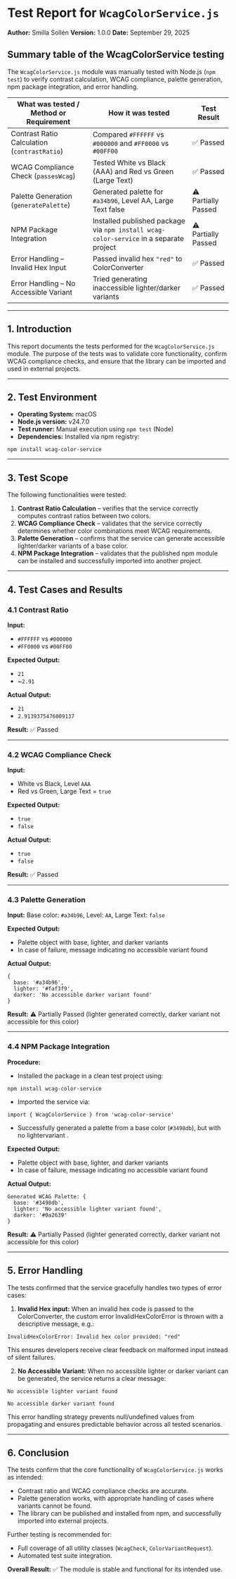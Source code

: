 # Test Report for `WcagColorService.js`

**Author:** Smilla Sollén
**Version:** 1.0.0
**Date:** September 29, 2025

## Summary table of the WcagColorService testing

The `WcagColorService.js` module was manually tested with Node.js (`npm test`) to verify contrast calculation, WCAG compliance, palette generation, npm package integration, and error handling.  

| What was tested / Method or Requirement | How it was tested | Test Result |
|----------------------------------------|-----------------|-------------|
| Contrast Ratio Calculation (`contrastRatio`) | Compared `#FFFFFF` vs `#000000` and `#FF0000` vs `#00FF00` | ✅ Passed |
| WCAG Compliance Check (`passesWcag`) | Tested White vs Black (AAA) and Red vs Green (Large Text) | ✅ Passed |
| Palette Generation (`generatePalette`) | Generated palette for `#a34b96`, Level AA, Large Text false | ⚠️ Partially Passed |
| NPM Package Integration |Installed published package via `npm install wcag-color-service` in a separate project | ⚠️ Partially Passed |
| Error Handling – Invalid Hex Input | Passed invalid hex `"red"` to ColorConverter | ✅ Passed |
| Error Handling – No Accessible Variant | Tried generating inaccessible lighter/darker variants | ✅ Passed |


---

## 1. Introduction

This report documents the tests performed for the `WcagColorService.js` module. The purpose of the tests was to validate core functionality, confirm WCAG compliance checks, and ensure that the library can be imported and used in external projects.

---

## 2. Test Environment

* **Operating System:** macOS
* **Node.js version:** v24.7.0
* **Test runner:** Manual execution using `npm test` (Node)
* **Dependencies:** Installed via npm registry:
```
npm install wcag-color-service
```
---

## 3. Test Scope

The following functionalities were tested:

1. **Contrast Ratio Calculation** – verifies that the service correctly computes contrast ratios between two colors.
2. **WCAG Compliance Check** – validates that the service correctly determines whether color combinations meet WCAG requirements.
3. **Palette Generation** – confirms that the service can generate accessible lighter/darker variants of a base color.
4. **NPM Package Integration** – validates that the published npm module can be installed and successfully imported into another project.

---

## 4. Test Cases and Results

### 4.1 Contrast Ratio

**Input:**

* `#FFFFFF` vs `#000000`
* `#FF0000` vs `#00FF00`

**Expected Output:**

* `21`
* ~`2.91`

**Actual Output:**

* `21`
* `2.9139375476009137`

**Result:** ✅ Passed

---

### 4.2 WCAG Compliance Check

**Input:**

* White vs Black, Level `AAA`
* Red vs Green, Large Text = `true`

**Expected Output:**

* `true`
* `false`

**Actual Output:**

* `true`
* `false`

**Result:** ✅ Passed

---

### 4.3 Palette Generation

**Input:**
Base color: `#a34b96`, Level: `AA`, Large Text: `false`

**Expected Output:**

* Palette object with base, lighter, and darker variants
* In case of failure, message indicating no accessible variant found

**Actual Output:**

```
{
  base: '#a34b96',
  lighter: '#faf3f9',
  darker: 'No accessible darker variant found'
}
```

**Result:** ⚠️ Partially Passed (lighter generated correctly, darker variant not accessible for this color)

---

### 4.4 NPM Package Integration

**Procedure:**

* Installed the package in a clean test project using:
```
npm install wcag-color-service
```
* Imported the service via:
```
import { WcagColorService } from 'wcag-color-service'
```
* Successfully generated a palette from a base color (`#3498db`), but with no lightervariant .

**Expected Output:**

* Palette object with base, lighter, and darker variants
* In case of failure, message indicating no accessible variant found

**Actual Output:**

```
Generated WCAG Palette: {
  base: '#3498db',
  lighter: 'No accessible lighter variant found',
  darker: '#0a2639'
}
```

**Result:** ⚠️ Partially Passed (lighter generated correctly, darker variant not accessible for this color)

---

## 5. Error Handling

The tests confirmed that the service gracefully handles two types of error cases:

1. **Invalid Hex input:**
When an invalid hex code is passed to the ColorConverter, the custom error InvalidHexColorError is thrown with a descriptive message, e.g.:
```
InvalidHexColorError: Invalid hex color provided: "red"
```
This ensures developers receive clear feedback on malformed input instead of silent failures.

2. **No Accessible Variant:**
When no accessible lighter or darker variant can be generated, the service returns a clear message:
```
No accessible lighter variant found

No accessible darker variant found
```
This error handling strategy prevents null/undefined values from propagating and ensures predictable behavior across all tested scenarios.

---

## 6. Conclusion

The tests confirm that the core functionality of `WcagColorService.js` works as intended:

* Contrast ratio and WCAG compliance checks are accurate.
* Palette generation works, with appropriate handling of cases where variants cannot be found.
* The library can be published and installed from npm, and successfully imported into external projects.

Further testing is recommended for:

* Full coverage of all utility classes (`WcagCheck`, `ColorVariantRequest`).
* Automated test suite integration.

**Overall Result:** ✅ The module is stable and functional for its intended use.
